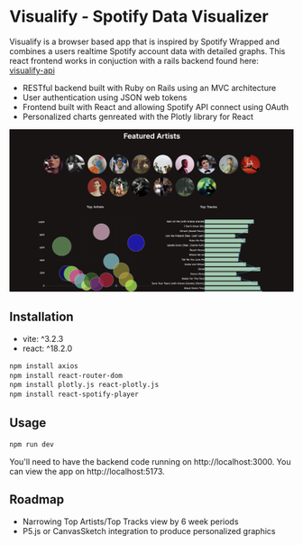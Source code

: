 # Visualify - Spotify Data Visualizer

Visualify is a browser based app that is inspired by Spotify Wrapped and combines a users realtime Spotify account data with detailed graphs. This react frontend works in conjuction with a rails backend found here: [visualify-api](https://github.com/gracemanzon/visualify-api)

- RESTful backend built with Ruby on Rails using an MVC architecture
- User authentication using JSON web tokens
- Frontend built with React and allowing Spotify API connect using OAuth
- Personalized charts genreated with the Plotly library for React

![screenshot](/assets/visualify-preview.png)

## Installation

- vite: ^3.2.3
- react: ^18.2.0

```bash
npm install axios
npm install react-router-dom
npm install plotly.js react-plotly.js
npm install react-spotify-player
```

## Usage

```bash
npm run dev
```

You'll need to have the backend code running on http://localhost:3000.
You can view the app on http://localhost:5173.

## Roadmap

- Narrowing Top Artists/Top Tracks view by 6 week periods
- P5.js or CanvasSketch integration to produce personalized graphics
